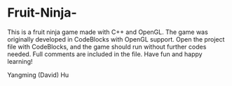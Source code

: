 # Fruit-Ninja-
This is a fruit ninja game made with C++ and OpenGL. 
The game was originally developed in CodeBlocks with OpenGL support. Open the project file with CodeBlocks, and the game should run without further codes needed. Full comments are included in the file. Have fun and happy learning! 

Yangming (David) Hu
